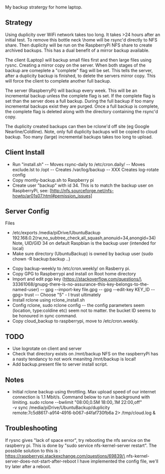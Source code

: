 My backup stratergy for home laptop.

Strategy
--
Using duplicity over WiFi network takes too long. It takes >24 hours after an 
initial test. To remove this bottle neck \home will be rsync'd directly to NFS 
share. Then duplicity will be run on the RaspberryPi NFS share to create 
archived backups. This has a dual benefit of a mirror backup available.

The client (Laptop) will backup small files first and then large files using
rysnc. Creating a mirror copy on the server. When both stages of the backup 
are comeplete a "complete" flag will be set. This tells the server, after 
a duplicity backup is finished, to delete the servers mirror copy. This will 
force the client to complete another full backup.

The server (RaspberryPi) will backup every week. This will be an incremental 
backup unless the complete flag is set. If the complete flag is set than the
server does a full backup. During the full backup if too many incremental
backups exist they are purged. Once a full backup is complete, the complete
flag is deleted along with the directory containing the rsync'd copy. 

The duplicity created backups can then be rclone'd off site (eg Google 
Nearline/Coldline). Note, only full duplicity backups will be copied to cloud
backup. Too many (large) incremental backups takes too long to upload.


Client Install
--
- Run "install.sh"
-- Moves rsync-daily to /etc/cron.daily/
-- Moves exclude.lst to /opt
-- Creates /var/log/backup
-- XXX Creates log-rotate config
- Copy montly-backup.sh to Raspberry pi
- Create user "backup" with id 34. This is to match the backup user on
RaspberryPi, see:
[http://nfs.sourceforge.net/nfs-howto/ar01s07.html#pemission_issues]


Server Config
---
Files
* /etc/exports 
/media/piDrive/UbuntuBackup     192.168.0.2(rw,no_subtree_check,all_squash,anonuid=34,anongid=34)
Note, UID/GID 34 on default Raspbian is the backup user (intended for local)
* Make sure directory (UbuntuBackup) is owned by backup user (sudo chown -R backup:backup ..)
- Copy backup-weekly to /etc/cron.weekly/ on Rasberry pi.
- Copy GPG to Raspberrypi and install on Root home directory
- Import and edit pgp key (https://stackoverflow.com/questions/\
33361068/gnupg-there-is-no-assurance-this-key-belongs-to-the-named-user)
-- gpg --import-key file.gpg
-- gpg --edit-key KEY_ID
-- gpg> trust
-- Choose "5" - I trust ultimately
- Install rclone using rclone_install.sh
- Config rclone, sudo rclone config
-- the config parameters seem (location, type:coldine etc) seem not to matter.
    the bucket ID seems to be honoured in sync command.
- Copy cloud_backup to raspberrypi, move to /etc/cron.weekly.

 
TODO
--
* Use logrotate on client and server
* Check that directory exists on /mnt/backup NFS on the raspberryPi has a nasty
tendancy to not work meanitng /mnt/backup is local!
* Add backup.present file to server install script.

Notes
--
* Initial rclone backup using throttling. Max upload speed of our internet
connection is 1.1 Mbit/s. Command below to run in background with limiting.
sudo rclone --bwlimit "08:00,0.5M 18:00,.1M 22:00,off" \
    -v sync /media/piDrive/UbuntuBackup/duplicity \
    remote:7c5d8617-a914-4916-b067-d4faf730fb6a 2> /tmp/cloud.log & 

Troubleshooting
--

If rysnc gives "lack of space error", try rebooting the nfs service on the
raspberry pi. This is done by "sudo service nfs-kernel-server restart". The 
possbile solution to this is :
https://raspberrypi.stackexchange.com/questions/69839/\
    nfs-kernel-server-does-not-start-after-reboot
I have implemented the config file, we'll try later after a reboot.

